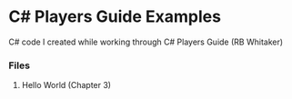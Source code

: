 # C# Players Guide Examples
C# code I created while working through C# Players Guide (RB Whitaker)

### Files
1. Hello World (Chapter 3)
